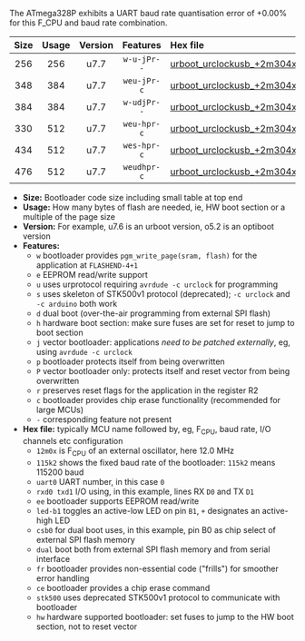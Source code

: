 The ATmega328P exhibits a UART baud rate quantisation error of +0.00% for this F_CPU and baud rate combination.

|Size|Usage|Version|Features|Hex file|
|:-:|:-:|:-:|:-:|:--|
|256|256|u7.7|`w-u-jPr--`|[urboot_urclockusb_+2m304x_+++2k4_uart0_rxd0_txd1_led+d5_fr.hex](https://raw.githubusercontent.com/stefanrueger/urboot.hex/main/boards/urclockusb/external_oscillator/fcpu_+2m304x/br_+++2k4/urboot_urclockusb_+2m304x_+++2k4_uart0_rxd0_txd1_led+d5_fr.hex)|
|348|384|u7.7|`weu-jPr-c`|[urboot_urclockusb_+2m304x_+++2k4_uart0_rxd0_txd1_ee_led+d5_fr_ce.hex](https://raw.githubusercontent.com/stefanrueger/urboot.hex/main/boards/urclockusb/external_oscillator/fcpu_+2m304x/br_+++2k4/urboot_urclockusb_+2m304x_+++2k4_uart0_rxd0_txd1_ee_led+d5_fr_ce.hex)|
|384|384|u7.7|`w-udjPr--`|[urboot_urclockusb_+2m304x_+++2k4_uart0_rxd0_txd1_led+d5_csb0_dual.hex](https://raw.githubusercontent.com/stefanrueger/urboot.hex/main/boards/urclockusb/external_oscillator/fcpu_+2m304x/br_+++2k4/urboot_urclockusb_+2m304x_+++2k4_uart0_rxd0_txd1_led+d5_csb0_dual.hex)|
|330|512|u7.7|`weu-hpr-c`|[urboot_urclockusb_+2m304x_+++2k4_uart0_rxd0_txd1_ee_led+d5_fr_ce_hw.hex](https://raw.githubusercontent.com/stefanrueger/urboot.hex/main/boards/urclockusb/external_oscillator/fcpu_+2m304x/br_+++2k4/urboot_urclockusb_+2m304x_+++2k4_uart0_rxd0_txd1_ee_led+d5_fr_ce_hw.hex)|
|434|512|u7.7|`wes-hpr-c`|[urboot_urclockusb_+2m304x_+++2k4_uart0_rxd0_txd1_ee_led+d5_fr_ce_stk500_hw.hex](https://raw.githubusercontent.com/stefanrueger/urboot.hex/main/boards/urclockusb/external_oscillator/fcpu_+2m304x/br_+++2k4/urboot_urclockusb_+2m304x_+++2k4_uart0_rxd0_txd1_ee_led+d5_fr_ce_stk500_hw.hex)|
|476|512|u7.7|`weudhpr-c`|[urboot_urclockusb_+2m304x_+++2k4_uart0_rxd0_txd1_ee_led+d5_csb0_dual_fr_ce_hw.hex](https://raw.githubusercontent.com/stefanrueger/urboot.hex/main/boards/urclockusb/external_oscillator/fcpu_+2m304x/br_+++2k4/urboot_urclockusb_+2m304x_+++2k4_uart0_rxd0_txd1_ee_led+d5_csb0_dual_fr_ce_hw.hex)|

- **Size:** Bootloader code size including small table at top end
- **Usage:** How many bytes of flash are needed, ie, HW boot section or a multiple of the page size
- **Version:** For example, u7.6 is an urboot version, o5.2 is an optiboot version
- **Features:**
  + `w` bootloader provides `pgm_write_page(sram, flash)` for the application at `FLASHEND-4+1`
  + `e` EEPROM read/write support
  + `u` uses urprotocol requiring `avrdude -c urclock` for programming
  + `s` uses skeleton of STK500v1 protocol (deprecated); `-c urclock` and `-c arduino` both work
  + `d` dual boot (over-the-air programming from external SPI flash)
  + `h` hardware boot section: make sure fuses are set for reset to jump to boot section
  + `j` vector bootloader: applications *need to be patched externally*, eg, using `avrdude -c urclock`
  + `p` bootloader protects itself from being overwritten
  + `P` vector bootloader only: protects itself and reset vector from being overwritten
  + `r` preserves reset flags for the application in the register R2
  + `c` bootloader provides chip erase functionality (recommended for large MCUs)
  + `-` corresponding feature not present
- **Hex file:** typically MCU name followed by, eg, F<sub>CPU</sub>, baud rate, I/O channels etc configuration
  + `12m0x` is F<sub>CPU</sub> of an external oscillator, here 12.0 MHz
  + `115k2` shows the fixed baud rate of the bootloader: `115k2` means 115200 baud
  + `uart0` UART number, in this case `0`
  + `rxd0 txd1` I/O using, in this example, lines RX `D0` and TX `D1`
  + `ee` bootloader supports EEPROM read/write
  + `led-b1` toggles an active-low LED on pin `B1`, `+` designates an active-high LED
  + `csb0` for dual boot uses, in this example, pin B0 as chip select of external SPI flash memory
  + `dual` boot both from external SPI flash memory and from serial interface
  + `fr` bootloader provides non-essential code ("frills") for smoother error handling
  + `ce` bootloader provides a chip erase command
  + `stk500` uses deprecated STK500v1 protocol to communicate with bootloader
  + `hw` hardware supported bootloader: set fuses to jump to the HW boot section, not to reset vector
